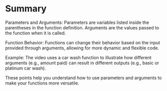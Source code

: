 # Summary

Parameters and Arguments: Parameters are variables listed inside the parentheses in the function definition. Arguments are the values passed to the function when it is called.

Function Behavior: Functions can change their behavior based on the input provided through arguments, allowing for more dynamic and flexible code.

Example: The video uses a car wash function to illustrate how different arguments (e.g., amount paid) can result in different outputs (e.g., basic or platinum car wash).

These points help you understand how to use parameters and arguments to make your functions more versatile.
